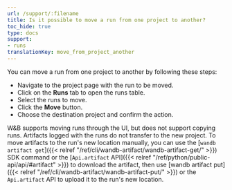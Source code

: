 ```yaml
---
url: /support/:filename
title: Is it possible to move a run from one project to another?
toc_hide: true
type: docs
support:
- runs
translationKey: move_from_project_another
---
```

You can move a run from one project to another by following these steps:

- Navigate to the project page with the run to be moved.
- Click on the **Runs** tab to open the runs table.
- Select the runs to move.
- Click the **Move** button.
- Choose the destination project and confirm the action.

W&B supports moving runs through the UI, but does not support copying runs. Artifacts logged with the runs do not transfer to the new project. To move artifacts to the run's new location manually, you can use the [`wandb artifact get`]({{< relref "/ref/cli/wandb-artifact/wandb-artifact-get/" >}}) SDK command or the [`Api.artifact` API]({{< relref "/ref/python/public-api/api/#artifact" >}}) to download the artifact, then use [wandb artifact put]({{< relref "/ref/cli/wandb-artifact/wandb-artifact-put/" >}}) or the `Api.artifact` API to upload it to the run's new location.